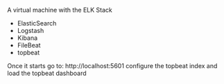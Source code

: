 A virtual machine with the ELK Stack

- ElasticSearch
- Logstash
- Kibana
- FileBeat
- topbeat

Once it starts go to: http://localhost:5601 configure the topbeat index and load the topbeat dashboard
